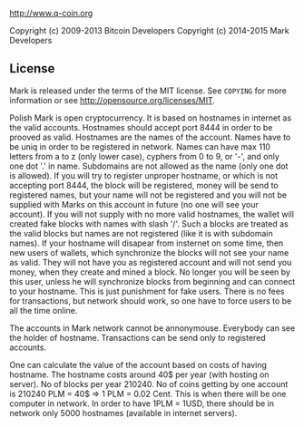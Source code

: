 http://www.q-coin.org

Copyright (c) 2009-2013 Bitcoin Developers
Copyright (c) 2014-2015	Mark	Developers

License
-------

Mark is released under the terms of the MIT license. See `COPYING` for more
information or see http://opensource.org/licenses/MIT.

Polish Mark is open cryptocurrency. It is based on hostnames in internet as the valid accounts.
Hostnames should accept port 8444 in order to be prooved as valid.
Hostnames are the names of the account. Names have to be uniq in order to be registered in network.
Names can have max 110 letters from a to z (only lower case), cyphers from 0 to 9, or '-', and only one dot '.' in name.
Subdomains are not allowed as the name (only one dot is allowed).
If you will try to register unproper hostname, or which is not accepting port 8444, the block will be registered,
money will be send to registered names, but your name will not be registered and you will not be supplied with Marks on this account in future 
(no one will see your account).
If you will not supply with no more valid hostnames, the wallet will created fake blocks with names with slash '/'.
Such a blocks are treated as the valid blocks but names are not registered (like it is with subdomain names).
If your hostname will disapear from insternet on some time, then new users of wallets, which synchronize the blocks will not see your name as valid.
They will not have you as registered account and will not send you money, when they create and mined a block. No longer you will be seen by this user, unless
he will synchronize blocks from beginning and can connect to your hostname. This is just punishment for fake users. There is no
fees for transactions, but network should work, so one have to force users to be all the time online.

The accounts in Mark network cannot be annonymouse. Everybody can see the holder of hostname.
Transactions can be send only to registered accounts.

One can calculate the value of the account based on costs of having hostname. The hostname costs around 40$ per year (with hosting on server).
No of blocks per year 210240. No of coins getting by one account is 210240 PLM = 40$ => 1 PLM = 0.02 Cent. This is when there will be one computer in network.
In order to have 1PLM = 1USD, there should be in network only 5000 hostnames (available in internet servers).
